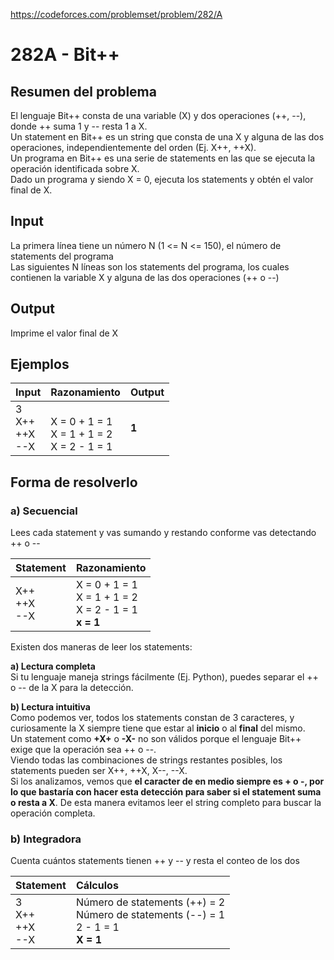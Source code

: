 https://codeforces.com/problemset/problem/282/A

# 282A - Bit++

## Resumen del problema
El lenguaje Bit++ consta de una variable (X) y dos operaciones (++, --), donde ++ suma 1 y -- resta 1 a X. \
Un statement en Bit++ es un string que consta de una X y alguna de las dos operaciones, independientemente del orden (Ej. X++, ++X). \
Un programa en Bit++ es una serie de statements en las que se ejecuta la operación identificada sobre X. \
Dado un programa y siendo X = 0, ejecuta los statements y obtén el valor final de X.

## Input
La primera línea tiene un número N (1 <= N <= 150), el número de statements del programa \
Las siguientes N líneas son los statements del programa, los cuales contienen la variable X y alguna de las dos operaciones (++ o --)

## Output
Imprime el valor final de X

## Ejemplos
| Input   | Razonamiento                                   | Output |
| :----   | :--------------------------------------------  | -----  |
| 3 <br> X++ <br> ++X <br> --X | <br> X = 0 + 1 = 1 <br> X = 1 + 1 = 2 <br> X = 2 - 1 = 1 | **1** |

## Forma de resolverlo
### a) Secuencial 
Lees cada statement y vas sumando y restando conforme vas detectando ++ o --

| Statement   | Razonamiento                               | 
| :----   | :--------------------------------------------  | 
| X++ <br> ++X <br> --X | X = 0 + 1 = 1 <br> X = 1 + 1 = 2 <br> X = 2 - 1 = 1 <br> **x = 1** |

Existen dos maneras de leer los statements: 

**a) Lectura completa** \
Si tu lenguaje maneja strings fácilmente (Ej. Python), puedes separar el ++ o -- de la X para la detección. 

**b) Lectura intuitiva** \
Como podemos ver, todos los statements constan de 3 caracteres, y curiosamente la X siempre tiene que estar al **inicio** o al **final** del mismo. \
Un statement como **+X+** o **-X-** no son válidos porque el lenguaje Bit++ exige que la operación sea ++ o --. \
Viendo todas las combinaciones de strings restantes posibles, los statements pueden ser X++, ++X, X--, --X. \
Si los analizamos, vemos que **el caracter de en medio siempre es + o -, por lo que bastaría con hacer esta detección para saber si el statement suma o resta a X**. De esta manera evitamos leer el string completo para buscar la operación completa.

### b) Integradora
Cuenta cuántos statements tienen ++ y -- y resta el conteo de los dos

| Statement   | Cálculos                               | 
| :----   | :--------------------------------------------  | 
| 3 <br> X++ <br> ++X <br> --X | Número de statements (++) = 2 <br> Número de statements (--) = 1 <br> 2 - 1 = 1 <br> **X = 1** |  
